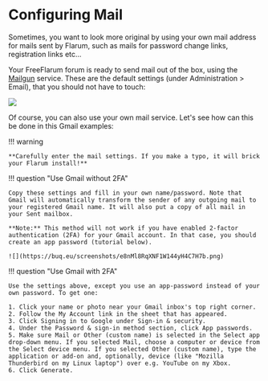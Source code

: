 # Configuring Mail

Sometimes, you want to look more original by using your own mail address for mails sent by Flarum, such as mails for password change links, registration links etc...

Your FreeFlarum forum is ready to send mail out of the box, using the [Mailgun](https://www.mailgun.com/) service. These are the default settings (under Administration > Email), that you should not have to touch:

![](https://buq.eu/screenshots/y6s4moqOrgj3Wil2WZHFylku.png)

Of course, you can also use your own mail service. Let's see how can this be done in this Gmail examples:

!!! warning
    
    **Carefully enter the mail settings. If you make a typo, it will brick your Flarum install!**

!!! question "Use Gmail without 2FA"

    Copy these settings and fill in your own name/password. Note that Gmail will automatically transform the sender of any outgoing mail to your registered Gmail name. It will also put a copy of all mail in your Sent mailbox. 

    **Note:** This method will not work if you have enabled 2-factor authentication (2FA) for your Gmail account. In that case, you should create an app password (tutorial below).

    ![](https://buq.eu/screenshots/e8nMl8RqXNF1W144yH4C7H7b.png)

!!! question "Use Gmail with 2FA"

    Use the settings above, except you use an app-password instead of your own password. To get one:

    1. Click your name or photo near your Gmail inbox's top right corner.
    2. Follow the My Account link in the sheet that has appeared.
    3. Click Signing in to Google under Sign-in & security.
    4. Under the Password & sign-in method section, click App passwords.
    5. Make sure Mail or Other (custom name) is selected in the Select app drop-down menu. If you selected Mail, choose a computer or device from the Select device menu. If you selected Other (custom name), type the application or add-on and, optionally, device (like "Mozilla Thunderbird on my Linux laptop") over e.g. YouTube on my Xbox.
    6. Click Generate.